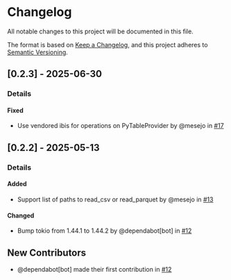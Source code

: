 # Changelog

All notable changes to this project will be documented in this file.

The format is based on [Keep a Changelog](https://keepachangelog.com/en/1.0.0/),
and this project adheres to [Semantic Versioning](https://semver.org/spec/v2.0.0.html).

## [0.2.3] - 2025-06-30
### Details
#### Fixed
- Use vendored ibis for operations on PyTableProvider by @mesejo in [#17](https://github.com/xorq-labs/xorq-datafusion/pull/17)

## [0.2.2] - 2025-05-13
### Details
#### Added
- Support list of paths to read_csv or read_parquet by @mesejo in [#13](https://github.com/xorq-labs/xorq-datafusion/pull/13)

#### Changed
- Bump tokio from 1.44.1 to 1.44.2 by @dependabot[bot] in [#12](https://github.com/xorq-labs/xorq-datafusion/pull/12)

## New Contributors
* @dependabot[bot] made their first contribution in [#12](https://github.com/xorq-labs/xorq-datafusion/pull/12)
